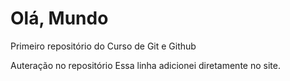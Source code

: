 # Olá, Mundo
 Primeiro repositório do Curso de Git e Github

Auteração no repositório
Essa linha adicionei diretamente no site.

